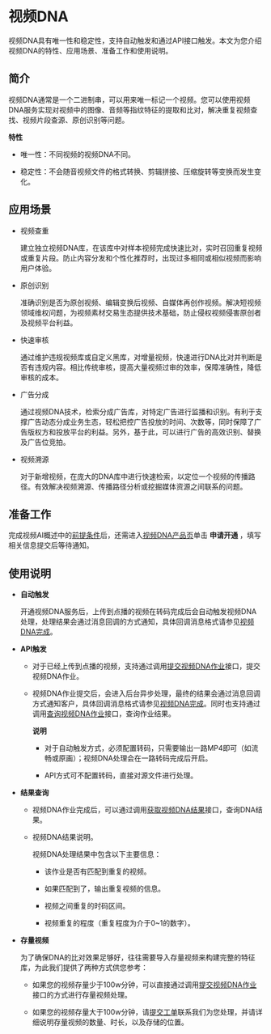 视频DNA 
==========================

视频DNA具有唯一性和稳定性，支持自动触发和通过API接口触发。本文为您介绍视频DNA的特性、应用场景、准备工作和使用说明。

简介 
-----------------------

视频DNA通常是一个二进制串，可以用来唯一标记一个视频。您可以使用视频DNA服务实现对视频中的图像、音频等指纹特征的提取和比对，解决重复视频查找、视频片段查源、原创识别等问题。

**特性** 

* 唯一性：不同视频的视频DNA不同。

  

* 稳定性：不会随音视频文件的格式转换、剪辑拼接、压缩旋转等变换而发生变化。

  




应用场景 
-------------------------

* 视频查重

  建立独立视频DNA库，在该库中对样本视频完成快速比对，实时召回重复视频或重复片段。防止内容分发和个性化推荐时，出现过多相同或相似视频而影响用户体验。
  

* 原创识别

  准确识别是否为原创视频、编辑变换后视频、自媒体再创作视频。解决短视频领域维权问题，为视频素材交易生态提供技术基础，防止侵权视频侵害原创者及视频平台利益。
  

* 快速审核

  通过维护违规视频库或自定义黑库，对增量视频，快速进行DNA比对并判断是否有违规内容。相比传统审核，提高大量视频过审的效率，保障准确性，降低审核的成本。
  

* 广告分成

  通过视频DNA技术，检索分成广告库，对特定广告进行监播和识别。有利于支撑广告动态分成业务生态，轻松把控广告投放的时间、次数等，同时保障了广告版权方和投放平台的利益。另外，基于此，可以进行广告的高效识别、替换及广告位竞拍。
  

* 视频溯源

  对于新增视频，在庞大的DNA库中进行快速检索，以定位一个视频的传播路径。有效解决视频溯源、传播路径分析或挖掘媒体资源之间联系的问题。
  




准备工作 
-------------------------

完成视频AI概述中的[前提条件](/cn.zh-CN/开发指南/视频AI/概述.md)后，还需进入[视频DNA产品页](https://ai.aliyun.com/vi/dna)单击 **申请开通** ，填写相关信息提交后等待通知。

使用说明 
-------------------------

* **自动触发** 

  开通视频DNA服务后，上传到点播的视频在转码完成后会自动触发视频DNA处理，处理结果会通过消息回调的方式通知，具体回调消息格式请参见[视频DNA完成](/cn.zh-CN/开发指南/事件通知/事件列表/视频DNA完成.md)。
  




<!-- -->

* **API触发** 

  * 对于已经上传到点播的视频，支持通过调用[提交视频DNA作业](/cn.zh-CN/服务端API/视频AI/视频DNA/提交AI作业.md)接口，提交视频DNA作业。

    
  
  * 视频DNA作业提交后，会进入后台异步处理，最终的结果会通过消息回调方式通知客户，具体回调消息格式请参见[视频DNA完成](/cn.zh-CN/开发指南/事件通知/事件列表/视频DNA完成.md)。同时也支持通过调用[查询视频DNA作业](/cn.zh-CN/服务端API/视频AI/视频DNA/查询AI作业.md)接口，查询作业结果。

    **说明**

    
    * 对于自动触发方式，必须配置转码，只需要输出一路MP4即可（如流畅或原画）；视频DNA处理会在一路转码完成后开启。

      
    
    * API方式可不配置转码，直接对源文件进行处理。

      
    

    
    
  

  




<!-- -->

* **结果查询** 

  * 视频DNA作业完成后，可以通过调用[获取视频DNA结果](/cn.zh-CN/服务端API/视频AI/视频DNA/获取视频DNA结果.md)接口，查询DNA结果。

    
  
  * 视频DNA结果说明。

    视频DNA处理结果中包含以下主要信息：
    * 该作业是否有匹配到重复的视频。

      
    
    * 如果匹配到了，输出重复视频的信息。

      
    
    * 视频之间重复的时码区间。

      
    
    * 视频重复的程度（重复程度为介于0\~1的数字）。

      
    

    
  

  

* **存量视频** 

  为了确保DNA的比对效果足够好，往往需要导入存量视频来构建完整的特征库，为此我们提供了两种方式供您参考：
  * 如果您的视频存量少于100w分钟，可以直接通过调用[提交视频DNA作业](/cn.zh-CN/服务端API/视频AI/视频DNA/提交AI作业.md)接口的方式进行存量视频处理。

    
  
  * 如果您的视频存量大于100w分钟，请[提交工单](https://workorder.console.aliyun.com/console.htm#/ticket/add?productCode=vod&commonQuestionId=561&isSmart=true&iatraceid=1606376793921-2604cdf3312b761adba22c&channel=selfservice)联系我们为您处理，并请详细说明存量视频的数量、时长，以及存储的位置。

    
  

  



